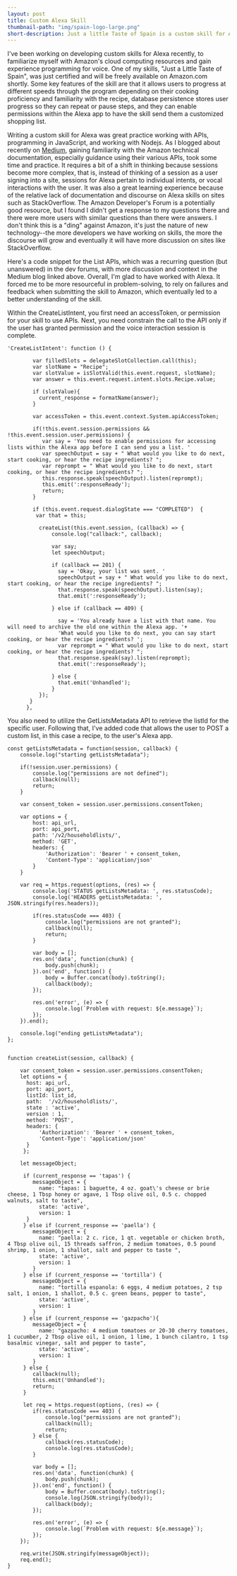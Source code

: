 ```yaml
---
layout: post
title: Custom Alexa Skill
thumbnail-path: "img/spain-logo-large.png"
short-description: Just a little Taste of Spain is a custom skill for Alexa that provides guided cooking instructions and utilizes Amazon's List APIs to send custom lists to the user's home Alexa app.
---
```


I've been working on developing custom skills for Alexa recently, to familiarize myself with Amazon's cloud computing resources and gain experience programming for voice. One of my skills, "Just a Little Taste of Spain", was just certified and will be freely available on Amazon.com shortly. Some key features of the skill are that it allows users to progress at different speeds through the program depending on their cooking proficiency and familiarity with the recipe, database persistence stores user progress so they can repeat or pause steps, and they can enable permissions within the Alexa app to have the skill send them a customized shopping list.


Writing a custom skill for Alexa was great practice working with APIs, programming in JavaScript, and working with Nodejs. As I blogged about recently on [Medium](https://medium.com/why-i-developed-badass-women-facts-for-alexa/building-a-custom-alexa-skill-that-utilizes-the-list-apis-post-success-3a38f824e83e), gaining familiarity with the Amazon technical documentation, especially guidance using their various APIs, took some time and practice. It requires a bit of a shift in thinking because sessions become more complex, that is, instead of thinking of a session as a user signing into a site, sessions for Alexa pertain to individual intents, or vocal interactions with the user. It was also a great learning experience because of the relative lack of documentation and discourse on Alexa skills on sites such as StackOverflow. The Amazon Developer's Forum is a potentially good resource, but I found I didn't get a response to my questions there and there were more users with similar questions than there were answers. I don't think this is a "ding" against Amazon, it's just the nature of new technology--the more developers we have working on skills, the more the discourse will grow and eventually it will have more discussion on sites like StackOverflow.

Here's a code snippet for the List APIs, which was a recurring question (but unanswered) in the dev forums, with more discussion and context in the Medium blog linked above. Overall, I'm glad to have worked with Alexa. It forced me to be more resourceful in problem-solving, to rely on failures and feedback when submitting the skill to Amazon, which eventually led to a better understanding of the skill.

Within the CreateListIntent, you first need an accessToken, or permission for your skill to use APIs. Next, you need constrain the call to the API only if the user has granted permission and the voice interaction session is complete.

```
'CreateListIntent': function () {

        var filledSlots = delegateSlotCollection.call(this);
        var slotName = "Recipe";
        var slotValue = isSlotValid(this.event.request, slotName);
        var answer = this.event.request.intent.slots.Recipe.value;

        if (slotValue){
          current_response = formatName(answer);
        }

        var accessToken = this.event.context.System.apiAccessToken;

        if(!this.event.session.permissions && !this.event.session.user.permissions) {
           var say = 'You need to enable permissions for accessing lists within the Alexa app before I can send you a list. '
           var speechOutput = say + " What would you like to do next, start cooking, or hear the recipe ingredients? ";
           var reprompt = " What would you like to do next, start cooking, or hear the recipe ingredients? ";
           this.response.speak(speechOutput).listen(reprompt);
           this.emit(':responseReady');
           return;
        }

        if (this.event.request.dialogState === "COMPLETED")  {
         var that = this;

          createList(this.event.session, (callback) => {
              console.log("callback:", callback);

              var say;
              let speechOutput;

              if (callback == 201) {
                say = 'Okay, your list was sent. '
                speechOutput = say + " What would you like to do next, start cooking, or hear the recipe ingredients? ";
                that.response.speak(speechOutput).listen(say);
                that.emit(':responseReady');

              } else if (callback == 409) {

                say = 'You already have a list with that name. You will need to archive the old one within the Alexa app. '+
                'What would you like to do next, you can say start cooking, or hear the recipe ingredients? ';
                var reprompt = " What would you like to do next, start cooking, or hear the recipe ingredients? ";
                that.response.speak(say).listen(reprompt);
                that.emit(':responseReady');

              } else {
                that.emit('Unhandled');
              }
          });
       }
      },

```

You also need to utilize the GetListsMetadata API to retrieve the listId for the specific user. Following that, I've added code that allows the user to POST a custom list, in this case a recipe, to the user's Alexa app.

```
const getListsMetadata = function(session, callback) {
    console.log("starting getListsMetadata");

    if(!session.user.permissions) {
        console.log("permissions are not defined");
        callback(null);
        return;
    }

    var consent_token = session.user.permissions.consentToken;

    var options = {
        host: api_url,
        port: api_port,
        path: '/v2/householdlists/',
        method: 'GET',
        headers: {
            'Authorization': 'Bearer ' + consent_token,
            'Content-Type': 'application/json'
        }
    }

    var req = https.request(options, (res) => {
        console.log('STATUS getListsMetadata: ', res.statusCode);
        console.log('HEADERS getListsMetadata: ', JSON.stringify(res.headers));

        if(res.statusCode === 403) {
            console.log("permissions are not granted");
            callback(null);
            return;
        }

        var body = [];
        res.on('data', function(chunk) {
            body.push(chunk);
        }).on('end', function() {
            body = Buffer.concat(body).toString();
            callback(body);
        });

        res.on('error', (e) => {
            console.log(`Problem with request: ${e.message}`);
        });
    }).end();

    console.log("ending getListsMetadata");
};


function createList(session, callback) {

    var consent_token = session.user.permissions.consentToken;
    let options = {
      host: api_url,
      port: api_port,
      listId: list_id,
      path:  '/v2/householdlists/',
      state : 'active',
      version : 1,
      method: 'POST',
      headers: {
          'Authorization': 'Bearer ' + consent_token,
          'Content-Type': 'application/json'
      }
     };

    let messageObject;

     if (current_response == 'tapas') {
        messageObject = {
          name: "tapas: 1 baguette, 4 oz. goat\'s cheese or brie cheese, 1 Tbsp honey or agave, 1 Tbsp olive oil, 0.5 c. chopped walnuts, salt to taste",
          state: 'active',
          version: 1
      }
     } else if (current_response == 'paella') {
        messageObject = {
          name: "paella: 2 c. rice, 1 qt. vegetable or chicken broth, 4 Tbsp olive oil, 15 threads saffron, 2 medium tomatoes, 0.5 pound shrimp, 1 onion, 1 shallot, salt and pepper to taste ",
          state: 'active',
          version: 1
        }
     } else if (current_response == 'tortilla') {
        messageObject = {
          name: "tortilla espanola: 6 eggs, 4 medium potatoes, 2 tsp salt, 1 onion, 1 shallot, 0.5 c. green beans, pepper to taste",
          state: 'active',
          version: 1
        }
     } else if (current_response == 'gazpacho'){
        messageObject = {
          name: "gazpacho: 4 medium tomatoes or 20-30 cherry tomatoes, 1 cucumber, 2 Tbsp olive oil, 1 onion, 1 lime, 1 bunch cilantro, 1 tsp basalmic vinegar, salt and pepper to taste",
          state: 'active',
          version: 1
        }
     } else {
        callback(null);
        this.emit('Unhandled');
        return;
     }

     let req = https.request(options, (res) => {
        if(res.statusCode === 403) {
            console.log("permissions are not granted");
            callback(null);
            return;
        } else {
            callback(res.statusCode);
            console.log(res.statusCode);
        }

        var body = [];
        res.on('data', function(chunk) {
            body.push(chunk);
        }).on('end', function() {
            body = Buffer.concat(body).toString();
            console.log(JSON.stringify(body));
            callback(body);
        });

        res.on('error', (e) => {
            console.log(`Problem with request: ${e.message}`);
        });
    });

    req.write(JSON.stringify(messageObject));
    req.end();
}

```

